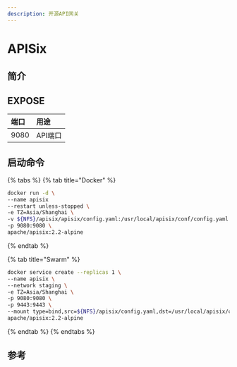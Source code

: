 ```yaml
---
description: 开源API网关
---
```


# APISix

## 简介



## EXPOSE

| 端口 | 用途 |
| :--- | :--- |
| 9080 | API端口 |



## 启动命令

{% tabs %}
{% tab title="Docker" %}
```bash
docker run -d \
--name apisix
--restart unless-stopped \
-e TZ=Asia/Shanghai \
-v ${NFS}/apisix/apisix/config.yaml:/usr/local/apisix/conf/config.yaml 
-p 9080:9080 \
apache/apisix:2.2-alpine
```
{% endtab %}

{% tab title="Swarm" %}
```bash
docker service create --replicas 1 \
--name apisix \
--network staging \
-e TZ=Asia/Shanghai \
-p 9080:9080 \
-p 9443:9443 \
--mount type=bind,src=${NFS}/apisix/config.yaml,dst=/usr/local/apisix/conf/config.yaml \
apache/apisix:2.2-alpine

```
{% endtab %}
{% endtabs %}



## 参考

